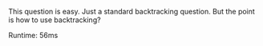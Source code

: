 This question is easy. Just a standard backtracking question. But the point is how to use backtracking?

Runtime: 56ms
